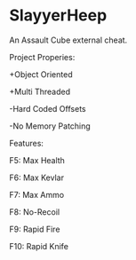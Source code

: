 # SlayyerHeep

An Assault Cube external cheat. 

Project Properies:

+Object Oriented

+Multi Threaded

-Hard Coded Offsets

-No Memory Patching


Features: 

F5: Max Health

F6: Max Kevlar

F7: Max Ammo

F8: No-Recoil

F9: Rapid Fire

F10: Rapid Knife

